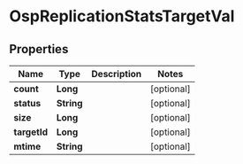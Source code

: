 # OspReplicationStatsTargetVal

## Properties
Name | Type | Description | Notes
------------ | ------------- | ------------- | -------------
**count** | **Long** |  |  [optional]
**status** | **String** |  |  [optional]
**size** | **Long** |  |  [optional]
**targetId** | **Long** |  |  [optional]
**mtime** | **String** |  |  [optional]
